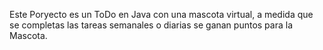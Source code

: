 Este Poryecto es un ToDo en Java con una mascota virtual, a medida que se completas las tareas semanales o diarias se ganan puntos para la Mascota. 
